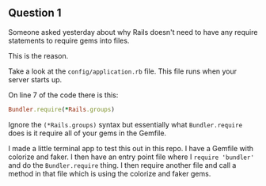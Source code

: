 ## Question 1

Someone asked yesterday about why Rails doesn't need to have any require statements to require gems into files.

This is the reason.

Take a look at the `config/application.rb` file. This file runs when your server starts up.

On line 7 of the code there is this:

```rb
Bundler.require(*Rails.groups)
```

Ignore the `(*Rails.groups)` syntax but essentially what `Bundler.require` does is it require all of your gems in the Gemfile.

I made a little terminal app to test this out in this repo. I have a Gemfile with colorize and faker. I then have an entry point file where I `require 'bundler'` and do the `Bundler.require` thing. I then require another file and call a method in that file which is using the colorize and faker gems.